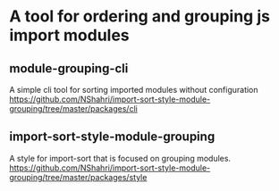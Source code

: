 # A tool for ordering and grouping js import modules

## module-grouping-cli
A simple cli tool for sorting imported modules without configuration 
https://github.com/NShahri/import-sort-style-module-grouping/tree/master/packages/cli

## import-sort-style-module-grouping
A style for import-sort that is focused on grouping modules.
https://github.com/NShahri/import-sort-style-module-grouping/tree/master/packages/style

